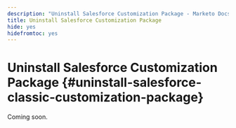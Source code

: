 ```yaml
---
description: "Uninstall Salesforce Customization Package - Marketo Docs - Product Documentation"
title: Uninstall Salesforce Customization Package
hide: yes
hidefromtoc: yes
---
```

# Uninstall Salesforce Customization Package {#uninstall-salesforce-classic-customization-package}

Coming soon.
